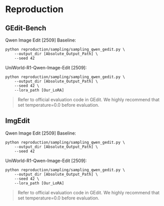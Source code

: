 # Reproduction

## GEdit-Bench

Qwen Image Edit [2509] Baseline:

```
python reproduction/sampling/sampling_qwen_gedit.py \
    --output_dir [Absolute_Output_Path] \
    --seed 42
```

UniWorld-R1-Qwen-Image-Edit [2509]:

```
python reproduction/sampling/sampling_qwen_gedit.py \
    --output_dir [Absolute_Output_Path] \
    --seed 42 \
    --lora_path [Our_LoRA]
```

> Refer to official evaluation code in GEdit. We highly recommend that set temperature=0.0 before evaluation.

## ImgEdit

Qwen Image Edit [2509] Baseline:

```
python reproduction/sampling/sampling_qwen_gedit.py \
    --output_dir [Absolute_Output_Path] \
    --seed 42
```

UniWorld-R1-Qwen-Image-Edit [2509]:

```
python reproduction/sampling/sampling_qwen_gedit.py \
    --output_dir [Absolute_Output_Path] \
    --seed 42 \
    --lora_path [Our_LoRA]
```

> Refer to official evaluation code in GEdit. We highly recommend that set temperature=0.0 before evaluation.